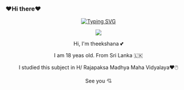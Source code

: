 ### ❤️Hi there❤️
<div align="center">
<a href="https://git.io/typing-svg"><img src="https://readme-typing-svg.demolab.com?font=Rubik+Dirt&size=65&pause=1000&color=F72C3F&background=FF20A500&center=true&vCenter=true&width=1000&height=150&lines=I'm+Theekshana;New+Beginning+Developer;Please+Support+Me;Please+Contact+Me" alt="Typing SVG" /></a>    
<p align="center"



[![](https://github.com/saadeghi/saadeghi/blob/master/dino.gif)](#)

  

  
  Hi, I'm theekshana 💕


I am 18 yeas old. From Sri Lanka 🇱🇰 

I studied this subject in H/ Rajapaksa Madhya Maha Vidyalaya❤️🖱️

See you 💘

